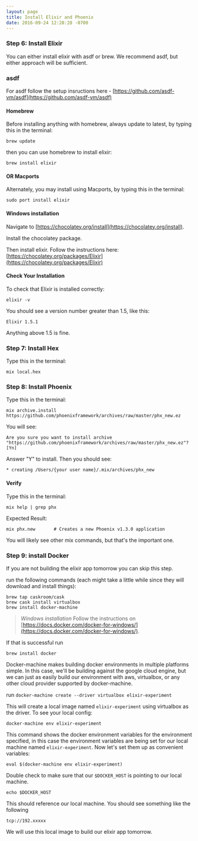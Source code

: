 ```yaml
---
layout: page
title: Install Elixir and Phoenix
date: 2016-09-24 12:28:28 -0700
---
```



### Step 6: Install Elixir

You can either install elixir with asdf or brew. We recommend asdf, but either approach will be sufficient.

### asdf

For asdf follow the setup insructions here - [https://github.com/asdf-vm/asdf](https://github.com/asdf-vm/asdf)

#### Homebrew

Before installing anything with homebrew, always update to latest,
by typing this in the terminal:

`brew update`

then you can use homebrew to install elixir:

 `brew install elixir`

#### OR Macports

Alternately, you may install using Macports, by typing this in the terminal:

`sudo port install elixir`

#### Windows installation

Navigate to [https://chocolatey.org/install](https://chocolatey.org/install). 

Install the chocolatey package. 

Then install elixir. Follow the instructions here: [https://chocolatey.org/packages/Elixir](https://chocolatey.org/packages/Elixir)

#### Check Your Installation

To check that Elixir is installed correctly:

`elixir -v`

You should see a version number greater than 1.5, like this:

`Elixir 1.5.1`

Anything above 1.5 is fine.

### Step 7: Install Hex

Type this in the terminal:

```
mix local.hex
```

### Step 8: Install Phoenix

Type this in the terminal:

```
mix archive.install https://github.com/phoenixframework/archives/raw/master/phx_new.ez
```

You will see:

```
Are you sure you want to install archive "https://github.com/phoenixframework/archives/raw/master/phx_new.ez"? [Yn]
```

Answer "Y" to install. Then you should see:

```
* creating /Users/{your user name}/.mix/archives/phx_new
```

#### Verify
Type this in the terminal:
```
mix help | grep phx
```

Expected Result:

```
mix phx.new       # Creates a new Phoenix v1.3.0 application
```

You will likely see other mix commands, but that's the important one.

### Step 9: install Docker
If you are not building the elixir app tomorrow you can skip this step.

run the following commands (each might take a little while since they will download and install things):

```
brew tap caskroom/cask
brew cask install virtualbox
brew install docker-machine
```

> *Windows installation* Follow the instructions on [https://docs.docker.com/docker-for-windows/](https://docs.docker.com/docker-for-windows/).

If that is successful run

`brew install docker`

Docker-machine makes building docker environments in multiple platforms simple. In this case, we'll be building against the google cloud engine, but we can just as easily build our environment with aws, virtualbox, or any other cloud provider supported by docker-machine.

run `docker-machine create --driver virtualbox elixir-experiment`


This will create a local image named `elixir-experiment` using virtualbox as the driver. To see your local config:

```
docker-machine env elixir-experiment
```

This command shows the docker environment variables for the environment specified, in this case the environment variables are being set for our local machine named `elixir-experiment`.  Now let's set them up as convenient variables:

```
eval $(docker-machine env elixir-experiment)
```

Double check to make sure that our `$DOCKER_HOST` is pointing to our local machine.

`echo $DOCKER_HOST`

This should reference our local machine. You should see something like the following

`tcp://192.xxxxx`

 We will use this local image to build our elixir app tomorrow.
